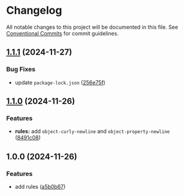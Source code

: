 # Changelog

All notable changes to this project will be documented in this file. See [Conventional Commits](https://conventionalcommits.org) for commit guidelines.

## [1.1.1](https://github.com/front-factory/eslint-config/compare/v1.1.0...v1.1.1) (2024-11-27)

### Bug Fixes

* update `package-lock.json` ([256e75f](https://github.com/front-factory/eslint-config/commit/256e75f01df0aea334d96100bad2712bd7bed1db))

## [1.1.0](https://github.com/front-factory/eslint-config/compare/v1.0.0...v1.1.0) (2024-11-26)

### Features

* **rules:** add `object-curly-newline` and `object-property-newline` ([8491c08](https://github.com/front-factory/eslint-config/commit/8491c084405dc92539f5844f3b6744265345c20f))

## 1.0.0 (2024-11-26)

### Features

* add rules ([a5b0b67](https://github.com/front-factory/eslint-config/commit/a5b0b67ec46a37a394f083a334cfccf8c09cbc0c))
